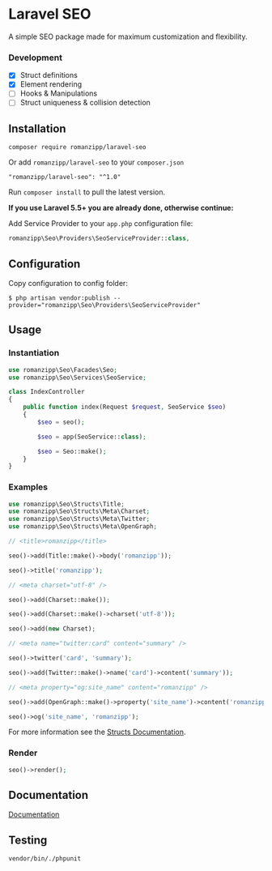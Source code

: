 # Laravel SEO

A simple SEO package made for maximum customization and flexibility.

### Development

- [x] Struct definitions
- [x] Element rendering
- [ ] Hooks & Manipulations
- [ ] Struct uniqueness & collision detection

## Installation

```
composer require romanzipp/laravel-seo
```

Or add `romanzipp/laravel-seo` to your `composer.json`

```
"romanzipp/laravel-seo": "^1.0"
```

Run `composer install` to pull the latest version.

**If you use Laravel 5.5+ you are already done, otherwise continue:**

Add Service Provider to your `app.php` configuration file:

```php
romanzipp\Seo\Providers\SeoServiceProvider::class,
```

## Configuration

Copy configuration to config folder:

```
$ php artisan vendor:publish --provider="romanzipp\Seo\Providers\SeoServiceProvider"
```

## Usage

### Instantiation

```php
use romanzipp\Seo\Facades\Seo;
use romanzipp\Seo\Services\SeoService;

class IndexController
{
    public function index(Request $request, SeoService $seo)
    {
        $seo = seo();

        $seo = app(SeoService::class);

        $seo = Seo::make();
    }
}
```

### Examples

```php
use romanzipp\Seo\Structs\Title;
use romanzipp\Seo\Structs\Meta\Charset;
use romanzipp\Seo\Structs\Meta\Twitter;
use romanzipp\Seo\Structs\Meta\OpenGraph;

// <title>romanzipp</title>

seo()->add(Title::make()->body('romanzipp'));

seo()->title('romanzipp');

// <meta charset="utf-8" />

seo()->add(Charset::make());

seo()->add(Charset::make()->charset('utf-8'));

seo()->add(new Charset);

// <meta name="twitter:card" content="summary" />

seo()->twitter('card', 'summary');

seo()->add(Twitter::make()->name('card')->content('summary'));

// <meta property="og:site_name" content="romanzipp" />

seo()->add(OpenGraph::make()->property('site_name')->content('romanzipp'));

seo()->og('site_name', 'romanzipp');
```

For more information see the [Structs Documentation](https://github.com/romanzipp/Laravel-SEO/blob/master/docs/structs.md).

### Render

```php
seo()->render();
```

## Documentation

[Documentation](https://github.com/romanzipp/Laravel-SEO/blob/master/docs/index.md)

## Testing

```
vendor/bin/./phpunit
```
